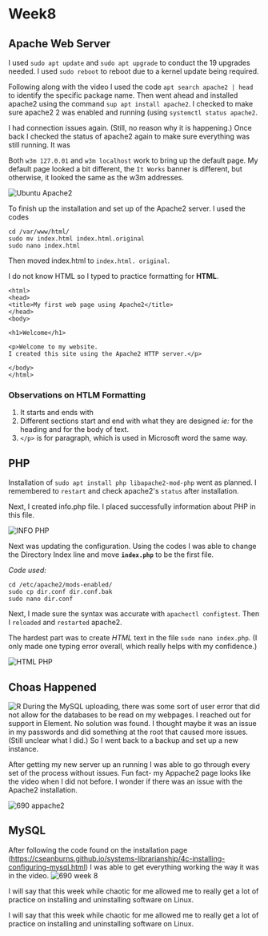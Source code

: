 # Week8
## Apache Web Server

I used `sudo apt update` and `sudo apt upgrade` to conduct the 19 upgrades needed. I used `sudo reboot` to reboot due to a kernel update being required. 

Following along with the video I used the code `apt search apache2 | head` to identify the specific package name. Then went ahead and installed apache2 using the command `sup apt install apache2`.
I checked to make sure apache2 2 was enabled and running (using `systemctl status apache2`. 

I had connection issues again. (Still, no reason why it is happening.) Once back I checked the status of apache2 again to make sure everything was still running. It was

Both `w3m 127.0.01` and `w3m localhost` work to bring up the default page. My default page looked a bit different, the `It Works` banner is different, but otherwise, it looked the same as the w3m addresses. 

![Ubuntu Apache2](https://github.com/JConley1344/SysLib690/assets/157387139/722888b4-3cb1-4527-92b6-71f64eb1af4d)

To finish up the installation and set up of the Apache2 server. I used the codes 
```
cd /var/www/html/
sudo mv index.html index.html.original
sudo nano index.html
```
Then moved index.html to `index.html. original`. 

I do not know HTML so I typed to practice formatting for **HTML**. 
```
<html>
<head>
<title>My first web page using Apache2</title>
</head>
<body>

<h1>Welcome</h1>

<p>Welcome to my website.
I created this site using the Apache2 HTTP server.</p>

</body>
</html>
```

### Observations on HTLM Formatting
1. It starts and ends with **<html>**
2. Different sections start and end with what they are designed *ie:* <head> for the heading and <body> for the body of text. 
3. `</p>` is for paragraph, which is used in Microsoft word the same way.


## PHP
Installation of `sudo apt install php libapache2-mod-php` went as planned. I remembered to `restart` and check apache2's `status` after installation. 

Next, I created info.php file. I placed successfully information about PHP in this file. 

![INFO PHP](https://github.com/JConley1344/SysLib690/assets/157387139/c1dc37bf-90ae-4940-9338-852800c6e4ff)

Next was updating the configuration. Using the codes I was able to change the Directory Index line and move **`index.php`** to be the first file.

*Code used:*
```
cd /etc/apache2/mods-enabled/
sudo cp dir.conf dir.conf.bak
sudo nano dir.conf
```

Next, I made sure the syntax was accurate with `apachectl configtest`. Then I `reloaded` and `restarted` apache2.

The hardest part was to create *HTML* text in the file `sudo nano index.php`. (I only made one typing error overall, which really helps with my confidence.)

![HTML PHP](https://github.com/JConley1344/SysLib690/assets/157387139/482be66d-ebbf-4147-805b-50cd2d769dcf)

## Choas Happened

![R](https://github.com/JConley1344/SysLib690/assets/157387139/30360d6f-ab9e-4d09-94ca-4e6e600a238a)
During the MySQL uploading, there was some sort of user error that did not allow for the databases to be read on my webpages. I reached out for support in Element. No solution was found. I thought maybe it was an issue in my passwords and did something at the root that caused more issues. (Still unclear what I did.) So I went back to a backup and set up a new instance. 

After getting my new server up an running I was able to go through every set of the process without issues. Fun fact- my Appache2 page looks like the video when I did not before. I wonder if there was an issue with the Apache2 installation.

![690 appache2](https://github.com/JConley1344/SysLib690/assets/157387139/bde4595a-548f-4908-9c72-b1108a708e91)

## MySQL

After following the code found on the installation page (https://cseanburns.github.io/systems-librarianship/4c-installing-configuring-mysql.html) I was able to get everything working the way it was in the video. 
![690 week 8](https://github.com/JConley1344/SysLib690/assets/157387139/eaca987b-c0f1-4516-ba54-b38fc4d4fd22)

I will say that this week while chaotic for me allowed me to really get a lot of practice on installing and uninstalling software on Linux. 

I will say that this week while chaotic for me allowed me to really get a lot of practice on installing and uninstalling software on Linux. 


